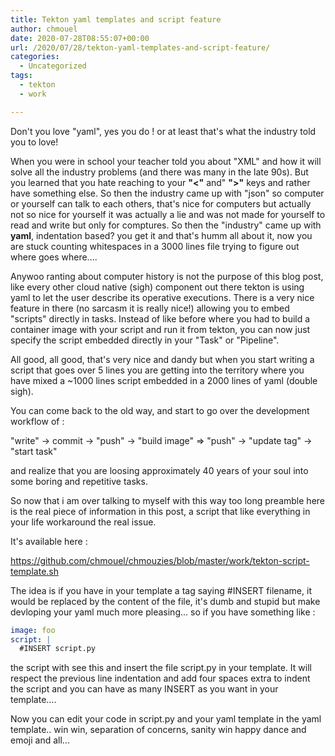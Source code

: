 ```yaml
---
title: Tekton yaml templates and script feature
author: chmouel
date: 2020-07-28T08:55:07+00:00
url: /2020/07/28/tekton-yaml-templates-and-script-feature/
categories:
  - Uncategorized
tags:
  - tekton
  - work

---
```

Don't you love "yaml", yes you do ! or at least that's what the industry told you to love!

When you were in school your teacher told you about "XML" and how it will solve all the industry problems (and there was many in the late 90s). But you learned that you hate reaching to your **"<"** and" **">"** keys and rather have something else. So then the industry came up with "json" so computer or yourself can talk to each others, that's nice for computers but actually not so nice for yourself it was actually a lie and was not made for yourself to read and write but only for comptures. So then the "industry" came up with **yaml**, indentation based? you get it and that's humm all about it, now you are stuck counting whitespaces in a 3000 lines file trying to figure out where goes where....

Anywoo ranting about computer history is not the purpose of this blog post, like every other cloud native (sigh) component out there tekton is using yaml to let the user describe its operative executions. There is a very nice feature in there (no sarcasm it is really nice!) allowing you to embed "scripts" directly in tasks. Instead of like before where you had to build a container image with your script and run it from tekton, you can now just specify the script embedded directly in your "Task" or "Pipeline".

All good, all good, that's very nice and dandy but when you start writing a script that goes over 5 lines you are getting into the territory where you have mixed a ~1000 lines script embedded in a 2000 lines of yaml (double sigh).

You can come back to the old way, and start to go over the development workflow of :

"write" -> commit -> "push" -> "build image" => "push" -> "update tag" -> "start task"

and realize that you are loosing approximately 40 years of your soul into some boring and repetitive tasks.

So now that i am over talking to myself with this way too long preamble here is the real piece of information in this post, a script that like everything in your life workaround the real issue.

It's available here :

<https://github.com/chmouel/chmouzies/blob/master/work/tekton-script-template.sh>

The idea is if you have in your template a tag saying #INSERT filename, it would be replaced by the content of the file, it's dumb and stupid but make devloping your yaml much more pleasing... so if you have something like :

```yaml
image: foo
script: |
  #INSERT script.py
```

the script with see this and insert the file script.py in your template. It will respect the previous line indentation and add four spaces extra to indent the script and you can have as many INSERT as you want in your template....

Now you can edit your code in script.py and your yaml template in the yaml template.. win win, separation of concerns, sanity win happy dance and emoji and all...
